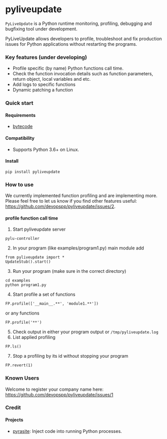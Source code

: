 # pyliveupdate
`PyLiveUpdate` is a Python runtime monitoring, profiling, debugging and bugfixing tool under development.

PyLiveUpdate allows developers to profile, troubleshoot and fix production issues for Python applications without restarting the programs.

### Key features (under developing)

* Profile specific (by name) Python functions call time.
* Check the function invocation details such as function parameters, return object, local variables and etc.
* Add logs to specific functions
* Dynamic patching a function

### Quick start

#### Requirements
* [bytecode](https://github.com/vstinner/bytecode)

#### Compatibility
* Supports Python 3.6+ on Linux. 

#### Install

```
pip install pyliveupdate
```

### How to use
We currently implemented function profiling and are implementing more.
Please feel free to let us know if you find other features useful: https://github.com/devopspp/pyliveupdate/issues/2.

#### profile function call time

1. Start pyliveupdate server
```
pylu-controller
```
2. In your program (like examples/program1.py) main module add 
```	
from pyliveupdate import *
UpdateStub().start()
```
3. Run your program (make sure in the correct directory)
```
cd examples
python program1.py
```
4. Start profile a set of functions
```
FP.profile(['__main__.**', 'module1.**'])
```
or
any functions
```
FP.profile('**')
```
5. Check output in either your program output or `/tmp/pyliveupdate.log`
6. List applied profiling
```
FP.ls()
```
7. Stop a profiling by its id without stopping your program
```
FP.revert(1)
```

### Known Users
Welcome to register your company name here: https://github.com/devopspp/pyliveupdate/issues/1

### Credit
#### Projects
* [pyrasite](https://github.com/lmacken/pyrasite): Inject code into running Python processes.
